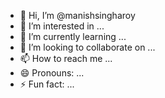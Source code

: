 - 👋 Hi, I’m @manishsingharoy
- 👀 I’m interested in ...
- 🌱 I’m currently learning ...
- 💞️ I’m looking to collaborate on ...
- 📫 How to reach me ...
- 😄 Pronouns: ...
- ⚡ Fun fact: ...

<!---
manishsingharoy/manishsingharoy is a ✨ special ✨ repository because its `README.md` (this file) appears on your GitHub profile.
You can click the Preview link to take a look at your changes.
--->
